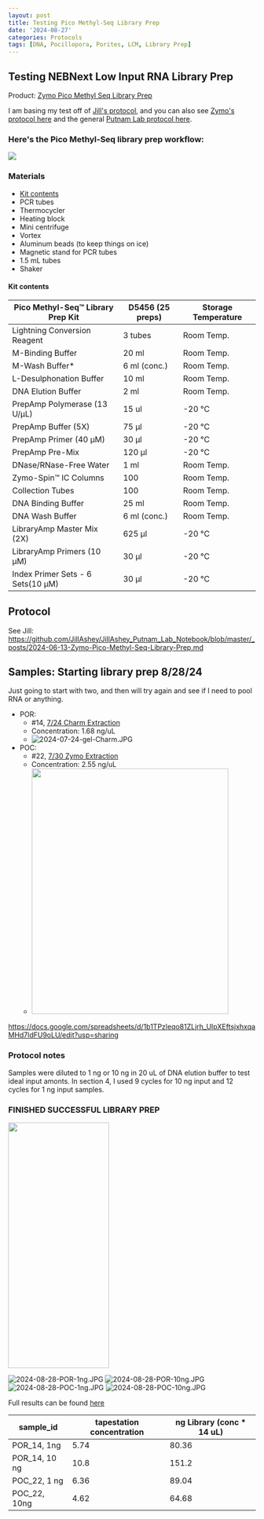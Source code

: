 ```yaml
---
layout: post
title: Testing Pico Methyl-Seq Library Prep
date: '2024-08-27'
categories: Protocols
tags: [DNA, Pocillopora, Porites, LCM, Library Prep]
---
```


## Testing NEBNext Low Input RNA Library Prep

Product: [Zymo Pico Methyl Seq Library Prep](https://www.zymoresearch.com/products/pico-methyl-seq-library-prep-kit)

I am basing my test off of [Jill's protocol](https://github.com/JillAshey/JillAshey_Putnam_Lab_Notebook/blob/master/_posts/2024-06-13-Zymo-Pico-Methyl-Seq-Library-Prep.md), and you can also see [Zymo's protocol here](https://github.com/zdellaert/ZD_Putnam_Lab_Notebook/blob/master/protocols/manual_picomethylseq.pdf) and the general [Putnam Lab protocol here](https://github.com/meschedl/MESPutnam_Open_Lab_Notebook/blob/master/_posts/2020-09-18-WGBS-PMS-protocol.md).

### Here's the Pico Methyl-Seq library prep workflow: 

![](https://github.com/zdellaert/ZD_Putnam_Lab_Notebook/blob/master/protocols/manual_picomethylseq.png?raw=true)

### Materials 

- [Kit contents](https://www.zymoresearch.com/products/pico-methyl-seq-library-prep-kit)
- PCR tubes 
- Thermocycler 
- Heating block 
- Mini centrifuge
- Vortex 
- Aluminum beads (to keep things on ice)
- Magnetic stand for PCR tubes 
- 1.5 mL tubes 
- Shaker

#### Kit contents

| Pico Methyl-Seq™ Library Prep Kit | D5456 (25 preps) | Storage Temperature  |
|-----------------------------------|------------------|----------------------|
| Lightning Conversion Reagent      | 3 tubes          | Room Temp.           |
| M-Binding Buffer                  | 20 ml            | Room Temp.           |
| M-Wash Buffer*                    | 6 ml (conc.)     | Room Temp.           |
| L-Desulphonation Buffer           | 10 ml            | Room Temp.           |
| DNA Elution Buffer                |  2 ml            | Room Temp.           |
| PrepAmp Polymerase (13 U/μL)      |  15 ul           |       -20 °C         |
| PrepAmp Buffer (5X)               |  75 µl           |       -20 °C         |
| PrepAmp Primer (40 μM)            |  30 µl           |       -20 °C         |
| PrepAmp Pre-Mix                   |  120 µl          |       -20 °C         |  
| DNase/RNase-Free Water            |  1 ml            | Room Temp.           |
| Zymo-Spin™ IC Columns             | 100              | Room Temp.           |
| Collection Tubes                  |  100             | Room Temp.           |
| DNA Binding Buffer                |  25 ml           | Room Temp.           |
| DNA Wash Buffer                   |  6 ml (conc.)    | Room Temp.           |
| LibraryAmp Master Mix (2X)        |  625 µl          |       -20 °C         |  
| LibraryAmp Primers (10 μM)        |  30 µl           |       -20 °C         |
| Index Primer Sets - 6 Sets(10 μM) |  30 µl           |       -20 °C         |  


## Protocol

See Jill: https://github.com/JillAshey/JillAshey_Putnam_Lab_Notebook/blob/master/_posts/2024-06-13-Zymo-Pico-Methyl-Seq-Library-Prep.md

## Samples: Starting library prep 8/28/24

Just going to start with two, and then will try again and see if I need to pool RNA or anything.

- POR:
  - #14, [7/24 Charm Extraction](https://github.com/zdellaert/ZD_Putnam_Lab_Notebook/blob/master/_posts/2024-07-24-LCM-20240718-DNA-Extractions-Charm-Try-2.md)
  - Concentration: 1.68 ng/uL
  - ![2024-07-24-gel-Charm.JPG](https://github.com/zdellaert/ZD_Putnam_Lab_Notebook/blob/master/images/gels/2024-07-24-gel-Charm.JPG?raw=true)
- POC:
  -  #22, [7/30 Zymo Extraction](https://github.com/zdellaert/ZD_Putnam_Lab_Notebook/blob/master/_posts/2024-07-30-LCM-20240718-RNA-DNA-Extractions-Zymo-Try-3.md)
  -  Concentration: 2.55 ng/uL
  - <img src="https://github.com/zdellaert/ZD_Putnam_Lab_Notebook/blob/master/images/gels/2024-07-30-gel.JPG?raw=true" width="400" height="500">

https://docs.google.com/spreadsheets/d/1b1TPzleqo81ZLjrh_UIpXEftsjxhxqaMHd7ldFU9oLU/edit?usp=sharing

### Protocol notes

Samples were diluted to 1 ng or 10 ng in 20 uL of DNA elution buffer to test ideal input amonts. In section 4, I used 9 cycles for 10 ng input and 12 cycles for 1 ng input samples.

### FINISHED SUCCESSFUL LIBRARY PREP

<img src="https://github.com/zdellaert/ZD_Putnam_Lab_Notebook/blob/master/images/tapestation/2024-08-28.JPG?raw=true" width="205" height="500">

![2024-08-28-POR-1ng.JPG](https://github.com/zdellaert/ZD_Putnam_Lab_Notebook/blob/master/images/tapestation/2024-08-28-POR-1ng.JPG?raw=true)
![2024-08-28-POR-10ng.JPG](https://github.com/zdellaert/ZD_Putnam_Lab_Notebook/blob/master/images/tapestation/2024-08-28-POR-10ng.JPG?raw=true)
![2024-08-28-POC-1ng.JPG](https://github.com/zdellaert/ZD_Putnam_Lab_Notebook/blob/master/images/tapestation/2024-08-28-POC-1ng.JPG?raw=true)
![2024-08-28-POC-10ng.JPG](https://github.com/zdellaert/ZD_Putnam_Lab_Notebook/blob/master/images/tapestation/2024-08-28-POC-10ng.JPG?raw=true)

Full results can be found [here](https://github.com/zdellaert/ZD_Putnam_Lab_Notebook/blob/master/images/tapestation/2024-08-28.pdf)

| sample_id     | tapestation concentration | ng Library  (conc * 14 uL) |
|---------------|---------------------------|----------------------------|
| POR_14, 1ng   |  5.74                     | 80.36       |
| POR_14, 10 ng |  10.8                     | 151.2       |
| POC_22, 1 ng  |  6.36                     | 89.04       |
| POC_22, 10ng  |  4.62                     | 64.68       |
